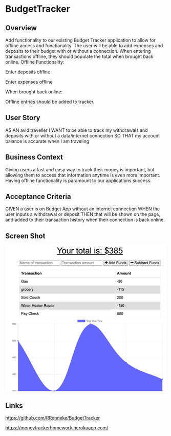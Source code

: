 # BudgetTracker

## Overview
Add functionality to our existing Budget Tracker application to allow for offline access and functionality.
The user will be able to add expenses and deposits to their budget with or without a connection. When entering transactions offline, they should populate the total when brought back online.
Offline Functionality:

Enter deposits offline

Enter expenses offline

When brought back online:

Offline entries should be added to tracker.


## User Story
AS AN avid traveller
I WANT to be able to track my withdrawals and deposits with or without a data/internet connection
SO THAT my account balance is accurate when I am traveling

## Business Context
Giving users a fast and easy way to track their money is important, but allowing them to access that information anytime is even more important. Having offline functionality is paramount to our applications success.

## Acceptance Criteria
GIVEN a user is on Budget App without an internet connection
WHEN the user inputs a withdrawal or deposit
THEN that will be shown on the page, and added to their transaction history when their connection is back online.

## Screen Shot
<img src="/public/icons/ScreenShot.png" alt="Screenshot">


## Links
https://github.com/RRenneke/BudgetTracker

https://moneytrackerhomework.herokuapp.com/

